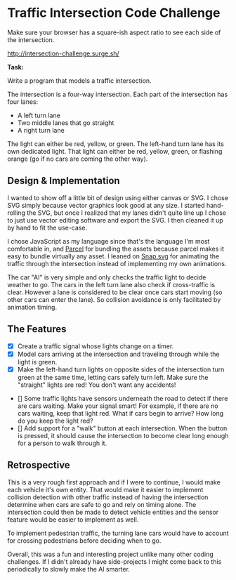# Traffic Intersection Code Challenge

Make sure your browser has a square-ish aspect ratio to see each side
of the intersection.

http://intersection-challenge.surge.sh/

**Task:**

Write a program that models a traffic intersection.

The intersection is a four-way intersection. Each part of the
intersection has four lanes:

* A left turn lane
* Two middle lanes that go straight
* A right turn lane

The light can either be red, yellow, or green. The left-hand turn lane
has its own dedicated light. That light can either be red, yellow,
green, or flashing orange (go if no cars are coming the other way).

## Design & Implementation

I wanted to show off a little bit of design using either canvas or
SVG. I chose SVG simply because vector graphics look good at any
size. I started hand-rolling the SVG, but once I realized that my
lanes didn't quite line up I chose to just use vector editing software
and export the SVG. I then cleaned it up by hand to fit the use-case.

I chose JavaScript as my language since that's the language I'm most
comfortable in, and [Parcel]() for bundling the assets because parcel
makes it easy to bundle virtually any asset. I leaned on [Snap.svg]()
for animating the traffic through the intersection instead of
implementing my own animations.

The car "AI" is very simple and only checks the traffic light to
decide weather to go. The cars in the left turn lane also check if
cross-traffic is clear. However a lane is considered to be clear once
cars start moving (so other cars can enter the lane). So collision
avoidance is only facilitated by animation timing.

## The Features

- [x] Create a traffic signal whose lights change on a timer.
- [x] Model cars arriving at the intersection and traveling through
  while the light is green.
- [x] Make the left-hand turn lights on opposite sides of the
  intersection turn green at the same time, letting cars safely turn
  left. Make sure the "straight" lights are red! You don't want any
  accidents!
- [] Some traffic lights have sensors underneath the road to detect if
  there are cars waiting. Make your signal smart! For example, if
  there are no cars waiting, keep that light red. What if cars begin
  to arrive? How long do you keep the light red?
- [] Add support for a "walk" button at each intersection. When the
  button is pressed, it should cause the intersection to become clear
  long enough for a person to walk through it.

## Retrospective

This is a very rough first approach and if I were to continue, I would
make each vehicle it's own entity. That would make it easier to
implement collision detection with other traffic instead of having the
intersection determine when cars are safe to go and rely on timing
alone. The intersection could then be made to detect vehicle entities
and the sensor feature would be easier to implement as well.

To implement pedestrian traffic, the turning lane cars would have to
account for crossing pedestrians before deciding when to go.

Overall, this was a fun and interesting project unlike many other
coding challenges. If I didn't already have side-projects I might come
back to this periodically to slowly make the AI smarter.
